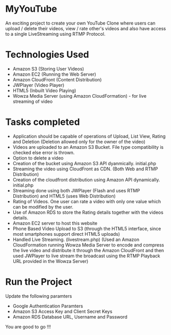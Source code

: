 MyYouTube
==========
An exciting project to create your own YouTube Clone where users can upload / delete their videos, view / rate other's videos and also have access to a single LiveStreaming using RTMP Protocol.


Technologies Used
=====
* Amazon S3 (Storing User Videos)
* Amazon EC2 (Running the Web Server)
* Amazon CloudFront (Content Distribution)
* JWPlayer (Video Player)
* HTML5 (Inbuilt Video Playing)
* Wowza Media Server (using Amazon CloudFormation) - for live streaming of video


Tasks completed
=====
* Application should be capable of operations of Upload, List View, Rating and Deletion (Deletion allowed only for the owner of the video)
* Videos are uploaded to an Amazon S3 Bucket. File type compatibility is checked else error is thrown.
* Option to delete a video
* Creation of the bucket using Amazon S3 API dyanmically. initial.php
* Streaming the video using CloudFront as CDN. (Both Web and RTMP Distribution)
* Creation of the cloudfront distribution using Amazon API dynamically. initial.php
* Streaming done using both JWPlayer (Flash and uses RTMP Distribution) and HTML5 (uses Web Distribution)
* Rating of Videos. One user can rate a video with only one value which can be modified by the user.
* Use of Amazon RDS to store the Rating details together with the videos details.
* Amazon EC2 server to host this website
* Phone Based Video Upload to S3 (through the HTML5 interface, since most smartphones support direct HTML5 uploads)
* Handled Live Streaming. (livestream.php) (Used an Amazon CloudFormation running Wowza Media Server to encode and compress the live video and distribute it through the Amazon CloudFront and then used JWPlayer to live stream the broadcast using the RTMP Playback URL provided in the Wowza Server)

Run the Project
====
Update the following paramters
* Google Authentication Paramters
* Amazon S3 Access Key and Client Secret Keys
* Amazon RDS Database URL, Username and Password

You are good to go !!!

